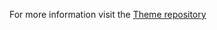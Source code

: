 

For more information visit the [Theme repository](https://github.com/narative/gatsby-theme-novela)
